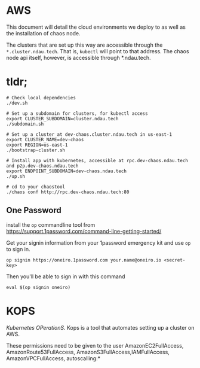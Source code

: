 # AWS

This document will detail the cloud environments we deploy to as well as the installation of chaos node.

The clusters that are set up this way are accessible through the `*.cluster.ndau.tech`. That is, `kubectl` will point to that address. The chaos node api itself, however, is accessible through *.ndau.tech.

# tldr;

```
# Check local dependencies
./dev.sh

# Set up a subdomain for clusters, for kubectl access
export CLUSTER_SUBDOMAIN=cluster.ndau.tech
./subdomain.sh

# Set up a cluster at dev-chaos.cluster.ndau.tech in us-east-1
export CLUSTER_NAME=dev-chaos
export REGION=us-east-1
./bootstrap-cluster.sh

# Install app with kubernetes, accessible at rpc.dev-chaos.ndau.tech and p2p.dev-chaos.ndau.tech
export ENDPOINT_SUBDOMAIN=dev-chaos.ndau.tech
./up.sh

# cd to your chaostool
./chaos conf http://rpc.dev-chaos.ndau.tech:80
```

## One Password

install the `op` commandline tool from https://support.1password.com/command-line-getting-started/

Get your signin information from your 1password emergency kit and use `op` to sign in.

```
op signin https://oneiro.1password.com your.name@oneiro.io <secret-key>
```

Then you'll be able to sign in with this command

```
eval $(op signin oneiro)
```

# KOPS

_Kubernetes OPerationS._ Kops is a tool that automates setting up a cluster on AWS.

These permissions need to be given to the user
AmazonEC2FullAccess, AmazonRoute53FullAccess, AmazonS3FullAccess,IAMFullAccess, AmazonVPCFullAccess, autoscalling:*

